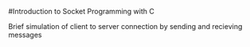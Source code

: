 #Introduction to Socket Programming with C

Brief simulation of client to server connection by sending and recieving messages
